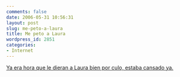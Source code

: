 ```yaml
---
comments: false
date: 2006-05-31 10:56:31
layout: post
slug: me-peto-a-laura
title: Me peto a Laura
wordpress_id: 2851
categories:
- Internet
---
```


[Ya era hora que le dieran a Laura bien por culo, estaba cansado ya.](http://www.alcachondeo.com/v-2006_peto-a-laura-original.html)
